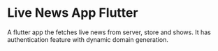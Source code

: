 # Live News App Flutter

A flutter app the fetches live news from server, store and shows. 
It has authentication feature with dynamic domain generation.

